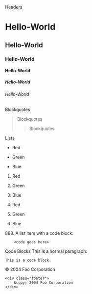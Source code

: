 Headers
# Hello-World
## Hello-World
### Hello-World
#### Hello-World
##### Hello-World
###### Hello-World

Blockquotes
>Blockquotes
>>Blockquotes

Lists
* Red
+ Green
- Blue

1. Red
2. Green
4. Blue

4. Red

5. Green

8. Blue

888\. A list item with a code block:

        <code goes here>


Code Blocks
This is a normal paragraph:

    This is a code block.

<div class="footer">
    &copy; 2004 Foo Corporation
</div>

    <div class="footer">
        &copy; 2004 Foo Corporation
    </div>
